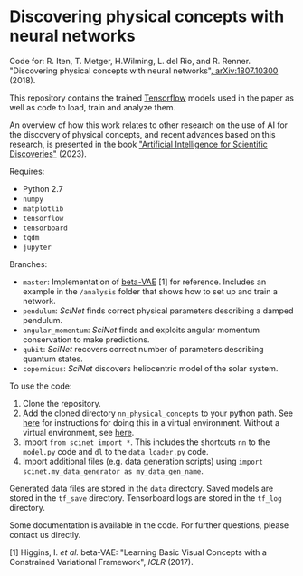 # Discovering physical concepts with neural networks

Code for: R. Iten, T. Metger, H.Wilming, L. del Rio, and R. Renner. "Discovering physical concepts with neural networks",[	arXiv:1807.10300](https://arxiv.org/abs/1807.10300) (2018).

This repository contains the trained [Tensorflow](https://www.tensorflow.org) models used in the paper as well as code to load, train and analyze them.

An overview of how this work relates to other research on the use of AI for the discovery of physical concepts, and recent advances based on this research, is presented in the book ["Artificial Intelligence for Scientific Discoveries"](https://link.springer.com/book/10.1007/978-3-031-27019-2) (2023).

Requires:

- Python 2.7
- ``numpy``
- ``matplotlib``
- ``tensorflow``
- ``tensorboard``
- ``tqdm``
- ``jupyter``

Branches:

- ``master``: Implementation of [beta-VAE](https://openreview.net/forum?id=Sy2fzU9gl) [1] for reference. Includes an example in the ``/analysis`` folder that shows how to set up and train a network.
- ``pendulum``: *SciNet* finds correct physical parameters describing a damped pendulum.
- ``angular_momentum``: *SciNet* finds and exploits angular momentum conservation to make predictions.
- ``qubit``: *SciNet* recovers correct number of parameters describing quantum states.
- ``copernicus``: *SciNet* discovers heliocentric model of the solar system.

To use the code:

1. Clone the repository.
2. Add the cloned directory ``nn_physical_concepts`` to your python path. See [here](https://stackoverflow.com/questions/10738919/how-do-i-add-a-path-to-pythonpath-in-virtualenv) for instructions for doing this in a virtual environment. Without a virtual environment, see [here](https://stackoverflow.com/questions/3402168/permanently-add-a-directory-to-pythonpath).
3. Import `from scinet import *`. This includes the shortcuts `nn` to the `model.py` code and `dl` to the `data_loader.py` code.
4. Import additional files (e.g. data generation scripts) using `import scinet.my_data_generator as my_data_gen_name`.

Generated data files are stored in the ``data`` directory. Saved models are stored in the ``tf_save`` directory. Tensorboard logs are stored in the ``tf_log`` directory.

Some documentation is available in the code. For further questions, please contact us directly.

[1]  Higgins, I. *et al.* beta-VAE: "Learning Basic Visual Concepts with a Constrained Variational Framework", *ICLR* (2017).

